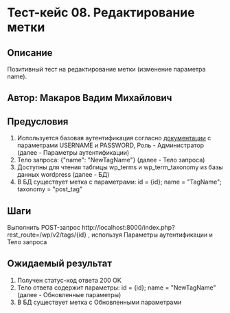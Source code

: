 # Тест-кейс 08. Редактирование метки

## Описание
Позитивный тест на редактирование метки (изменение параметра name).

## Автор: Макаров Вадим Михайлович

## Предусловия
1) Используется базовая аутентификация согласно 
[документации](https://developer.wordpress.org/rest-api/using-the-rest-api/authentication/#basic-authentication-with-application-passwords)
с параметрами USERNAME и PASSWORD, Роль - Администратор (далее - Параметры аутентификации)
2) Тело запроса: {"name": "NewTagName"} (далее - Тело запроса)
3) Доступны для чтения таблицы wp_terms и wp_term_taxonomy из базы данных wordpress (далее - БД)
4) В БД существует метка с параметрами: id = {id}; name = "TagName"; taxonomy = "post_tag"


## Шаги
Выполнить POST-запрос http://localhost:8000/index.php?rest_route=/wp/v2/tags/{id} , используя Параметры аутентификации и Тело запроса


## Ожидаемый результат
1) Получен статус-код ответа 200 OK
2) Тело ответа содержит параметры: id = {id}; name = "NewTagName" (далее - Обновленные параметры)
3) В БД существует метка с Обновленными параметрами